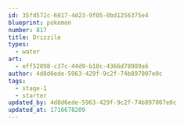 ```yaml
---
id: 35fd572c-6017-4d23-9f05-0bd1256375e4
blueprint: pokemon
number: 817
title: Drizzile
types:
  - water
art:
  - eff52898-c37c-44d9-b18c-4366d78989a6
author: 4d8d6ede-5963-429f-9c2f-74b897007e0c
tags:
  - stage-1
  - starter
updated_by: 4d8d6ede-5963-429f-9c2f-74b897007e0c
updated_at: 1716678209
---
```

